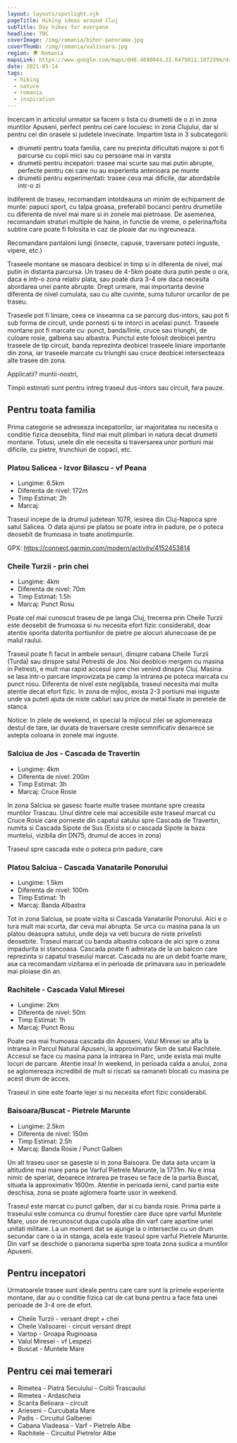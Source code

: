 ```yaml
---
layout: layouts/spotlight.njk
pageTitle: Hiking ideas around Cluj
subTitle: Day hikes for everyone
headline: TBC
coverImage: /img/romania/bihor-panorama.jpg
coverThumb: /img/romania/valisoara.jpg
region: 🌍 Romania
mapsLink: https://www.google.com/maps/@46.4698044,22.6475011,107239m/data=!3m1!1e3
date: 2021-05-14
tags:
  - hiking
  - nature
  - romania
  - inspiration
---
```


Incercam in articolul urmator sa facem o lista cu drumetii de o zi in zona muntilor Apuseni, perfect pentru cei care locuiesc in zona Clujului, dar si pentru cei din orasele si judetele invecinate. Impartim lista in 3 subcategorii:

- drumetii pentru toata familia, care nu prezinta dificultati majore si pot fi parcurse cu copii mici sau cu persoane mai in varsta
- drumetii pentru incepatori: trasee mai scurte sau mai putin abrupte, perfecte pentru cei care nu au experienta anterioara pe munte
- drumetii pentru experimentati: trasee ceva mai dificile, dar abordabile intr-o zi

Indiferent de traseu, recomandam intotdeauna un minim de echipament de munte: papuci sport, cu talpa groasa, preferabil bocanci pentru drumetiile cu diferenta de nivel mai mare si in zonele mai pietroase. De asemenea, recomandam straturi multiple de haine, in functie de vreme, o pelerina/foita subtire care poate fi folosita in caz de ploaie dar nu ingreuneaza.

Recomandare pantaloni lungi (insecte, capuse, traversare poteci inguste, vipere, etc.)

Traseele montane se masoara deobicei in timp si in diferenta de nivel, mai putin in distanta parcursa. Un traseu de 4-5km poate dura putin peste o ora, daca e intr-o zona relativ plata, sau poate dura 3-4 ore daca necesita abordarea unei pante abrupte. Drept urmare, mai importanta devine diferenta de nivel cumulata, sau cu alte cuvinte, suma tuturor urcarilor de pe traseu.

Traseele pot fi liniare, ceea ce inseamna ca se parcurg dus-intors, sau pot fi sub forma de circuit, unde pornesti si te intorci in acelasi punct. Traseele montane pot fi marcate cu: punct, banda/linie, cruce sau triunghi, de culoare rosie, galbena sau albastra. Punctul este folosit deobicei pentru traseele de tip circuit, banda reprezinta deobicei traseele liniare importante din zona, iar traseele marcate cu triunghi sau cruce deobicei intersecteaza alte trasee din zona.

Applicatii? muntii-nostri,

Timpii estimati sunt pentru intreg traseul dus-intors sau circuit, fara pauze.

## Pentru toata familia

Prima categorie se adreseaza incepatorilor, iar majoritatea nu necesita o conditie fizica deosebita, fiind mai mult plimbari in natura decat drumetii montane. Totusi, unele din ele necesita si traversarea unor portiuni mai dificile, cu pietre, trunchiuri de copaci, etc.

### Platou Salicea - Izvor Bilascu - vf Peana

- Lungime: 6.5km
- Diferenta de nivel: 172m
- Timp Estimat: 2h
- Marcaj:

Traseul incepe de la drumul judetean 107R, iesirea din Cluj-Napoca spre satul Salicea. O data ajunsi pe platou se poate intra in padure, pe o poteca deosebit de frumoasa in toate anotimpurile.

GPX: https://connect.garmin.com/modern/activity/4152453814

### Cheile Turzii - prin chei

- Lungime: 4km
- Diferenta de nivel: 70m
- Timp Estimat: 1.5h
- Marcaj: Punct Rosu

Poate cel mai cunoscut traseu de pe langa Cluj, trecerea prin Cheile Turzii este deosebit de frumoasa si nu necesita efort fizic considerabil, doar atentie sporita datorita portiunilor de pietre pe alocuri alunecoase de pe malul raului.

Traseul poate fi facut in ambele sensuri, dinspre cabana Cheile Turzii (Turda) sau dinspre satul Petrestii de Jos. Noi deobicei mergem cu masina in Petresti, e mult mai rapid accesul spre chei venind dinspre Cluj. Masina se lasa intr-o parcare improvizata pe camp la intrarea pe poteca marcata cu punct rosu. Diferenta de nivel este neglijabila, traseul necesita mai multa atentie decat efort fizic. In zona de mijloc, exista 2-3 portiuni mai inguste unde va puteti ajuta de niste cabluri sau prize de metal fixate in peretele de stanca.

Notice: In zilele de weekend, in special la mijlocul zilei se aglomereaza destul de tare, iar durata de traversare creste semnificativ deoarece se astepta coloana in zonele mai inguste.

### Salciua de Jos - Cascada de Travertin

- Lungime: 4km
- Diferenta de nivel: 200m
- Timp Estimat: 3h
- Marcaj: Cruce Rosie

In zona Salciua se gasesc foarte multe trasee montane spre creasta muntilor Trascau. Unul dintre cele mai accesibile este traseul marcat cu Cruce Rosie care porneste din capatul satului spre Cascada de Travertin, numita si Cascada Sipote de Sus (Exista si o cascada Sipote la baza muntelui, vizibila din DN75, drumul de acces in zona)

Traseul spre cascada este o poteca prin padure, care

### Platou Salciua - Cascada Vanatarile Ponorului

- Lungime: 1.5km
- Diferenta de nivel: 100m
- Timp Estimat: 1h
- Marcaj: Banda Albastra

Tot in zona Salciua, se poate vizita si Cascada Vanatarile Ponorului. Aici e o tura mult mai scurta, dar ceva mai abrupta. Se urca cu masina pana la un platou deasupra satului, unde deja va veti bucura de niste privelisti deosebite. Traseul marcat cu banda albastra coboara de aici spre o zona impadurita si stancoasa. Cascada poate fi admirata de la un balcon care reprezinta si capatul traseului marcat. Cascada nu are un debit foarte mare, asa ca recomandam vizitarea ei in perioada de primavara sau in perioadele mai ploiase din an.

### Rachitele - Cascada Valul Miresei

- Lungime: 2km
- Diferenta de nivel: 50m
- Timp Estimat: 1h
- Marcaj: Punct Rosu

Poate cea mai frumoasa cascada din Apuseni, Valul Miresei se afla la intrarea in Parcul Natural Apuseni, la approximativ 5km de satul Rachitele. Accesul se face cu masina pana la intrarea in Parc, unde exista mai multe locuri de parcare. Atentie insa! In weekend, in perioada calda a anului, zona se aglomereaza incredibil de mult si riscati sa ramaneti blocati cu masina pe acest drum de acces.

Traseul in sine este foarte lejer si nu necesita efort fizic considerabil.

### Baisoara/Buscat - Pietrele Marunte

- Lungime: 2.5km
- Diferenta de nivel: 150m
- Timp Estimat: 2.5h
- Marcaj: Banda Rosie / Punct Galben

Un alt traseu usor se gaseste si in zona Baisoara. De data asta urcam la altitudine mai mare pana pe Varful Pietrele Marunte, la 1731m. Nu e insa nimic de speriat, deoarece intrarea pe traseu se face de la partia Buscat, situata la approximativ 1600m. Atentie in perioada iernii, cand partia este deschisa, zona se poate aglomera foarte usor in weekend.

Traseul este marcat cu punct galben, dar si cu banda rosie. Prima parte a traseului este comunca cu drumul forestier care duce spre varful Muntele Mare, usor de recunoscut dupa cupola alba din varf care apartine unei unitati militare. La un moment dat se ajunge la o intersectie cu un drum secundar care o ia in stanga, acela este traseul spre varful Pietrele Marunte. Din varf se deschide o panorama superba spre toata zona sudica a muntilor Apuseni.

## Pentru incepatori

Urmatoarele trasee sunt ideale pentru care care sunt la primele experiente montane, dar au o conditie fizica cat de cat buna pentru a face fata unei perioade de 3-4 ore de efort.

- Cheile Turzii - versant drept + chei
- Cheile Valisoarei - circuit versant drept
- Vartop - Groapa Ruginoasa
- Valul Miresei - vf Lespezi
- Buscat - Muntele Mare

## Pentru cei mai temerari

- Rimetea - Piatra Secuiului - Coltii Trascaului
- Rimetea - Ardascheia
- Scarita Belioara - circuit
- Arieseni - Curcubata Mare
- Padis - Circuitul Galbenei
- Cabana Vladeasa - Varf - Pietrele Albe
- Rachitele - Circuitul Pietrelor Albe
